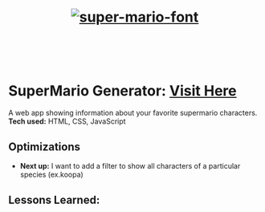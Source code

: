 
<h1 align="center"><a href="https://fontmeme.com/super-mario-font/"><img src="https://fontmeme.com/permalink/221105/ff342f3dd0cda786c6e07919773fa88e.png" alt="super-mario-font" border="0"></a><h1><br>

# SuperMario Generator: <a href="https://super-arithmetic-4e5fcb.netlify.app" target="_blank">Visit Here</a>
A web app showing information about your favorite supermario characters.
**Tech used:** HTML, CSS, JavaScript



## Optimizations
- **Next up:** I want to add a filter to show all characters of a particular species (ex.koopa)

## Lessons Learned:



